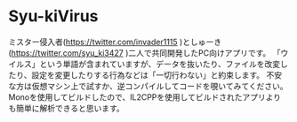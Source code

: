 # Syu-kiVirus
ミスター侵入者(https://twitter.com/invader1115 )としゅーき(https://twitter.com/syu_ki3427 )二人で共同開発したPC向けアプリです。
「ウイルス」という単語が含まれていますが、データを抜いたり、ファイルを改変したり、設定を変更したりする行為などは「一切行わない」と約束します。
不安な方は仮想マシン上で試すか、逆コンパイルしてコードを覗いてみてください。
Monoを使用してビルドしたので、IL2CPPを使用してビルドされたアプリよりも簡単に解析できると思います。
